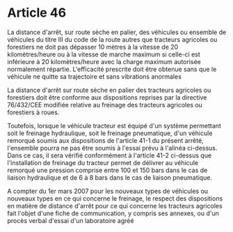 # Article 46

La distance d'arrêt, sur route sèche en palier, des véhicules ou ensemble de véhicules du titre III du code de la route autres que tracteurs agricoles ou forestiers ne doit pas dépasser 10 mètres à la vitesse de 20 kilomètres/heure ou à la vitesse de marche maximum si celle-ci est inférieure à 20 kilomètres/heure avec la charge maximum autorisée normalement répartie. L'efficacité prescrite doit être obtenue sans que le véhicule ne quitte sa trajectoire et sans vibrations anormales

La distance d'arrêt sur route sèche en palier des tracteurs agricoles ou forestiers doit être conforme aux dispositions reprises par la directive 76/432/CEE modifiée relative au freinage des tracteurs agricoles ou forestiers à roues.

Toutefois, lorsque le véhicule tracteur est équipé d'un système permettant soit le freinage hydraulique, soit le freinage pneumatique, d'un véhicule remorqué soumis aux dispositions de l'article 41-1 du présent arrêté, l'ensemble pourra ne pas être soumis à l'essai prévu à l'alinéa ci-dessus. Dans ce cas, il sera vérifié conformément à l'article 41-2 ci-dessus que l'installation de freinage du tracteur permet de délivrer au véhicule remorqué une pression comprise entre 100 et 150 bars dans le cas de liaison hydraulique et de 6 à 8 bars dans le cas de liaison pneumatique.

A compter du 1er mars 2007 pour les nouveaux types de véhicules ou nouveaux types en ce qui concerne le freinage, le respect des dispositions en matière de distance d'arrêt pour ce qui concerne les tracteurs agricoles fait l'objet d'une fiche de communication, y compris ses annexes, ou d'un procès verbal d'essai d'un laboratoire agréé
